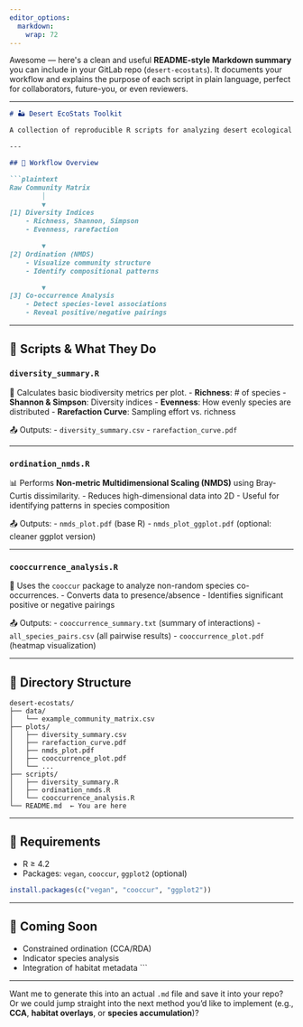 ```yaml
---
editor_options: 
  markdown: 
    wrap: 72
---
```


Awesome — here's a clean and useful **README-style Markdown summary**
you can include in your GitLab repo (`desert-ecostats`). It documents
your workflow and explains the purpose of each script in plain language,
perfect for collaborators, future-you, or even reviewers.

------------------------------------------------------------------------

``` markdown
# 🏜️ Desert EcoStats Toolkit

A collection of reproducible R scripts for analyzing desert ecological communities. Designed to process community matrix data (species × plots) and explore biodiversity patterns, species associations, and community structure.

---

## 🔁 Workflow Overview

```plaintext
Raw Community Matrix
        │
        ▼
[1] Diversity Indices
    - Richness, Shannon, Simpson
    - Evenness, rarefaction

        ▼
[2] Ordination (NMDS)
    - Visualize community structure
    - Identify compositional patterns

        ▼
[3] Co-occurrence Analysis
    - Detect species-level associations
    - Reveal positive/negative pairings
```

------------------------------------------------------------------------

## 📜 Scripts & What They Do

### `diversity_summary.R`

🧮 Calculates basic biodiversity metrics per plot. - **Richness**: \# of
species - **Shannon & Simpson**: Diversity indices - **Evenness**: How
evenly species are distributed - **Rarefaction Curve**: Sampling effort
vs. richness

📤 Outputs: - `diversity_summary.csv` - `rarefaction_curve.pdf`

------------------------------------------------------------------------

### `ordination_nmds.R`

📊 Performs **Non-metric Multidimensional Scaling (NMDS)** using
Bray-Curtis dissimilarity. - Reduces high-dimensional data into 2D -
Useful for identifying patterns in species composition

📤 Outputs: - `nmds_plot.pdf` (base R) - `nmds_plot_ggplot.pdf`
(optional: cleaner ggplot version)

------------------------------------------------------------------------

### `cooccurrence_analysis.R`

🔗 Uses the `cooccur` package to analyze non-random species
co-occurrences. - Converts data to presence/absence - Identifies
significant positive or negative pairings

📤 Outputs: - `cooccurrence_summary.txt` (summary of interactions) -
`all_species_pairs.csv` (all pairwise results) - `cooccurrence_plot.pdf`
(heatmap visualization)

------------------------------------------------------------------------

## 📂 Directory Structure

``` plaintext
desert-ecostats/
├── data/
│   └── example_community_matrix.csv
├── plots/
│   ├── diversity_summary.csv
│   ├── rarefaction_curve.pdf
│   ├── nmds_plot.pdf
│   ├── cooccurrence_plot.pdf
│   └── ...
├── scripts/
│   ├── diversity_summary.R
│   ├── ordination_nmds.R
│   └── cooccurrence_analysis.R
└── README.md  ← You are here
```

------------------------------------------------------------------------

## 🔧 Requirements

-   R ≥ 4.2
-   Packages: `vegan`, `cooccur`, `ggplot2` (optional)

``` r
install.packages(c("vegan", "cooccur", "ggplot2"))
```

------------------------------------------------------------------------

## 🚧 Coming Soon

-   Constrained ordination (CCA/RDA)
-   Indicator species analysis
-   Integration of habitat metadata \`\`\`

------------------------------------------------------------------------

Want me to generate this into an actual `.md` file and save it into your
repo? Or we could jump straight into the next method you’d like to
implement (e.g., **CCA**, **habitat overlays**, or **species
accumulation**)?
